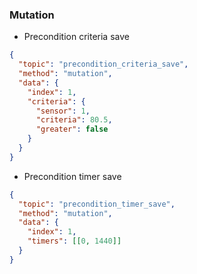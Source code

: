 ### Mutation
* Precondition criteria save
```json
{
  "topic": "precondition_criteria_save",
  "method": "mutation",
  "data": {
    "index": 1,
    "criteria": {
      "sensor": 1,
      "criteria": 80.5,
      "greater": false
    }
  }
}
```

* Precondition timer save
```json
{
  "topic": "precondition_timer_save",
  "method": "mutation",
  "data": {
    "index": 1,
    "timers": [[0, 1440]]
  }
}
```